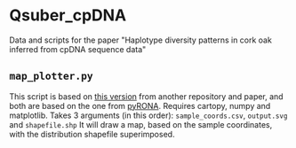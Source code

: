 # Qsuber_cpDNA
Data and scripts for the paper "Haplotype diversity patterns in cork oak inferred from cpDNA sequence data"

## `map_plotter.py`

This script is based on [this version](https://github.com/CoBiG2/Qsuber_mssats/blob/main/map_plotter.py) from another repository and paper, and both are based on the one from [pyRONA](https://pyrona.readthedocs.io/en/latest/).
Requires cartopy, numpy and matplotlib. Takes 3 arguments (in this order): `sample_coords.csv`, `output.svg` and `shapefile.shp` It will draw a map, based on the sample coordinates, with the distribution shapefile superimposed.

